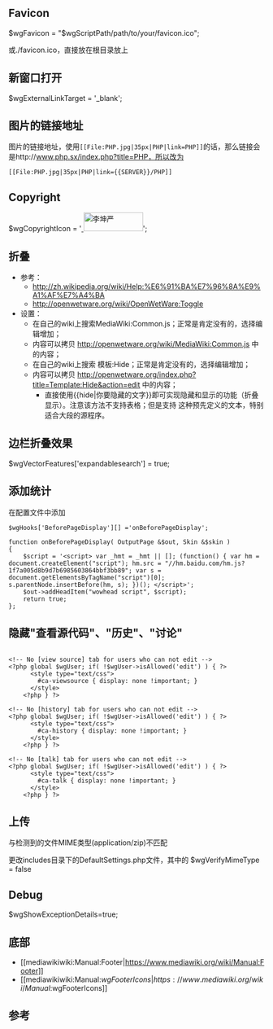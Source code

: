 ##  Favicon
$wgFavicon = "$wgScriptPath/path/to/your/favicon.ico";

或./favicon.ico，直接放在根目录放上

##  新窗口打开
$wgExternalLinkTarget = '_blank';

##  图片的链接地址
图片的链接地址，使用`[[File:PHP.jpg|35px|PHP|link=PHP]]`的话，那么链接会是http://www.php.sx/index.php?title=PHP，所以改为

`[[File:PHP.jpg|35px|PHP|link={{SERVER}}/PHP]]`

##  Copyright
$wgCopyrightIcon = '<a href="[https://www.likunyan.com https://www.likunyan.com]"> <img src="images/likunyan.gif" width="117" height="37" alt="李坤严" /></a>';

## 折叠
* 参考：
  - http://zh.wikipedia.org/wiki/Help:%E6%91%BA%E7%96%8A%E9%A1%AF%E7%A4%BA
  - http://openwetware.org/wiki/OpenWetWare:Toggle
* 设置：
  - 在自己的wiki上搜索MediaWiki:Common.js；正常是肯定没有的，选择编辑增加；
  - 内容可以拷贝 http://openwetware.org/wiki/MediaWiki:Common.js 中的内容；
  - 在自己的wiki上搜索 模板:Hide；正常是肯定没有的，选择编辑增加；
  - 内容可以拷贝 http://openwetware.org/index.php?title=Template:Hide&action=edit 中的内容；
    - 直接使用\{\{hide|你要隐藏的文字\}\}即可实现隐藏和显示的功能（折叠显示）。注意该方法不支持表格；但是支持 这种预先定义的文本，特别适合大段的源程序。

##  边栏折叠效果
$wgVectorFeatures['expandablesearch'] = true;

##  添加统计

在配置文件中添加

```shell
$wgHooks['BeforePageDisplay'][] ='onBeforePageDisplay';

function onBeforePageDisplay( OutputPage &$out, Skin &$skin )
{
    $script = '<script> var _hmt = _hmt || []; (function() { var hm = document.createElement("script"); hm.src = "//hm.baidu.com/hm.js?1f7a005d8b9d7b6985603864bbf3bb89"; var s = document.getElementsByTagName("script")[0]; s.parentNode.insertBefore(hm, s); })(); </script>';
    $out->addHeadItem("wowhead script", $script);
    return true;
};

```


## 隐藏"查看源代码"、"历史"、"讨论"

```shell

<!-- No [view source] tab for users who can not edit -->
<?php global $wgUser; if( !$wgUser->isAllowed('edit') ) { ?>
      <style type="text/css">
        #ca-viewsource { display: none !important; }
      </style>
    <?php } ?>

<!-- No [history] tab for users who can not edit -->
<?php global $wgUser; if( !$wgUser->isAllowed('edit') ) { ?>
      <style type="text/css">
        #ca-history { display: none !important; }
      </style>
    <?php } ?>

<!-- No [talk] tab for users who can not edit -->
<?php global $wgUser; if( !$wgUser->isAllowed('edit') ) { ?>
      <style type="text/css">
        #ca-talk { display: none !important; }
      </style>
    <?php } ?>

```


## 上传
与检测到的文件MIME类型(application/zip)不匹配

更改includes目录下的DefaultSettings.php文件，其中的 $wgVerifyMimeType = false
## Debug
$wgShowExceptionDetails=true;

##  底部
* [[mediawikiwiki:Manual:Footer|https://www.mediawiki.org/wiki/Manual:Footer]]
* [[mediawikiwiki:Manual:$wgFooterIcons|https://www.mediawiki.org/wiki/Manual:$wgFooterIcons]]

## 参考
<references/>

